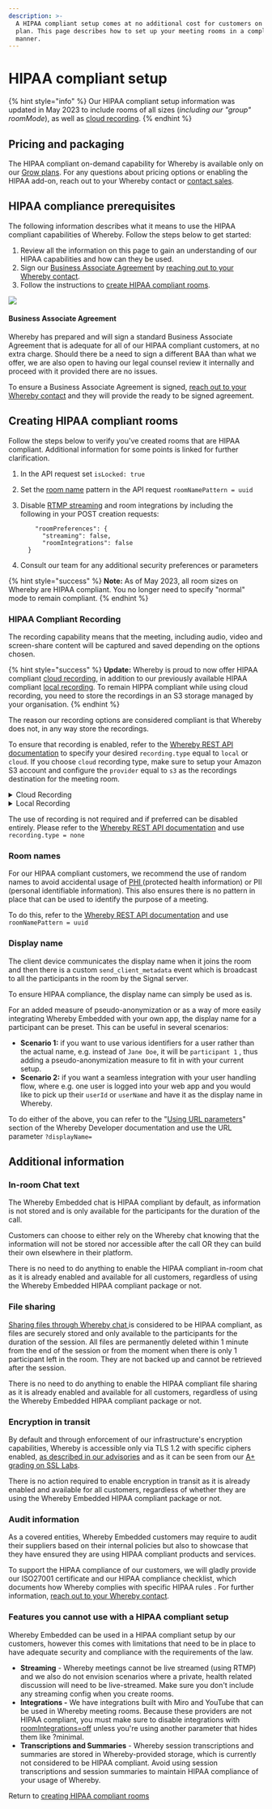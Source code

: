 ```yaml
---
description: >-
  A HIPAA compliant setup comes at no additional cost for customers on an annual
  plan. This page describes how to set up your meeting rooms in a compliant
  manner.
---
```


# HIPAA compliant setup

{% hint style="info" %}
Our HIPAA compliant setup information was updated in May 2023 to include rooms of all sizes (_including our "group" roomMode_), as well as [cloud recording](hipaa-compliant-setup.md#hipaa-compliant-recording).
{% endhint %}

## Pricing and packaging&#x20;

The HIPAA compliant on-demand capability for Whereby is available only on our [Grow plans](https://whereby.com/information/embedded/pricing). For any questions about pricing options or enabling the HIPAA add-on, reach out to your Whereby contact or [contact sales](https://whereby.com/information/contact-sales).&#x20;

## HIPAA compliance prerequisites

The following information describes what it means to use the HIPAA compliant capabilities of Whereby. Follow the steps below to get started:

1. Review all the information on this page to gain an understanding of our HIPAA capabilities and how can they be used.
2. Sign our [Business Associate Agreement](hipaa-compliant-setup.md#business-associate-agreement) by [reaching out to your Whereby contact](https://whereby.com/information/contact-sales/).
3. Follow the instructions to [create HIPAA compliant rooms](hipaa-compliant-setup.md#creating-hipaa-compliant-rooms).

![](../../.gitbook/assets/hipaa-compliant.jpg)

#### Business Associate Agreement&#x20;

Whereby has prepared and will sign a standard Business Associate Agreement that is adequate for all of our HIPAA compliant customers, at no extra charge. Should there be a need to sign a different BAA than what we offer, we are also open to having our legal counsel review it internally and proceed with it provided there are no issues.

To ensure a Business Associate Agreement is signed, [reach out to your Whereby contact](https://whereby.com/information/contact-sales/) and they will provide the ready to be signed agreement.&#x20;

## Creating HIPAA compliant rooms

Follow the steps below to verify you've created rooms that are HIPAA compliant. Additional information for some points is linked for further clarification.

1. In the API request set `isLocked: true`&#x20;
2. Set the [room name](hipaa-compliant-setup.md#room-names) pattern in the API request `roomNamePattern = uuid`&#x20;
3.  Disable [RTMP streaming](hipaa-compliant-setup.md#features-you-cannot-use-with-a-hipaa-compliant-setup) and room integrations by including the following in your POST creation requests:

    ```
        "roomPreferences": {
          "streaming": false,
          "roomIntegrations": false
      }
    ```
4. Consult our team for any additional security preferences or parameters

{% hint style="success" %}
**Note:** As of May 2023, all room sizes on Whereby are HIPAA compliant. You no longer need to specify "normal" mode to remain compliant.
{% endhint %}

### HIPAA Compliant Recording&#x20;

The recording capability means that the meeting, including audio, video and screen-share content will be captured and saved depending on the options chosen.

{% hint style="success" %}
**Update:** Whereby is proud to now offer HIPAA compliant [cloud recording](../../meeting-content-and-quality/recording-with-embedded/cloud-recording.md), in addition to our previously available HIPAA compliant [local recording](../../meeting-content-and-quality/recording-with-embedded/local-recording.md). To remain HIPPA compliant while using cloud recording, you need to store the recordings in an S3 storage managed by your organisation.
{% endhint %}

The reason our recording options are considered compliant is that Whereby does not, in any way store the recordings.

To ensure that recording is enabled, refer to the [Whereby REST API documentation](../../reference/whereby-rest-api-reference/) to specify your desired `recording.type` equal to `local` or `cloud`. If you choose `cloud` recording type, make sure to setup your Amazon S3 account and configure the `provider` equal to `s3` as the recordings destination for the meeting room.&#x20;

<details>

<summary>Cloud Recording</summary>

Cloud recording is considered HIPAA compliant as long as the recording files are saved to a customer owned and controlled S3 storage buckets. \
\
We also request that you create a bucket with a specific [bucket policy](https://docs.aws.amazon.com/AmazonS3/latest/userguide/bucket-policies.html) to ensure compliance:

```
{
	"Version": "2012-10-17",
	"Statement": [
		{
			"Sid": "AllowListAndPutRecordings",
			"Effect": "Allow",
			"Principal": {
				"AWS": "arn:aws:iam::<aws_account_id>:user/<aws_user>"
			},
			"Action": [
				"s3:ListBucket",
				"s3:PutObject"
			],
			"Resource": [
				"arn:aws:s3:::<recording_bucket>",
				"arn:aws:s3:::<recording_bucket>/*"
			]
		}
	]
}
```

</details>

<details>

<summary>Local Recording</summary>

It is the responsibility of the person that initiated the recording and saved it locally to adhere to HIPAA requirements. Be sure to assess internally if this is something that can be accept per your HIPAA compliant policies.

Whereby cannot control what happens to a local recording.&#x20;

[Local recording setup and instruction](../../meeting-content-and-quality/recording-with-embedded/local-recording.md#enabling-local-recording)

</details>

The use of recording is not required and if preferred can be disabled entirely. Please refer to the [Whereby REST API documentation](../../reference/whereby-rest-api-reference/) and use `recording.type = none`&#x20;

### Room names&#x20;

For our HIPAA compliant customers, we recommend the use of random names to avoid accidental usage of [PHI ](https://www.hhs.gov/hipaa/for-professionals/privacy/laws-regulations/index.html)(protected health information) or PII (personal identifiable information). This also ensures there is no pattern in place that can be used to identify the purpose of a meeting.

To do this, refer to the [Whereby REST API documentation](../../reference/whereby-rest-api-reference/) and use `roomNamePattern = uuid`&#x20;

### Display name&#x20;

The client device communicates the display name when it joins the room and then there is a custom `send_client_metadata` event which is broadcast to all the participants in the room by the Signal server.

To ensure HIPAA compliance, the display name can simply be used as is.

For an added measure of pseudo-anonymization or as a way of more easily integrating Whereby Embedded with your own app, the display name for a participant can be preset. This can be useful in several scenarios:

* **Scenario 1:** if you want to use various identifiers for a user rather than the actual name, e.g. instead of `Jane Doe`, it will be `participant 1` , thus adding a pseudo-anonymization measure to fit in with your current setup.
* **Scenario 2:** if you want a seamless integration with your user handling flow, where e.g. one user is logged into your web app and you would like to pick up their `userId` or `userName` and have it as the display name in Whereby.

To do either of the above, you can refer to the "[Using URL parameters](../customizing-rooms/using-url-parameters.md)" section of the Whereby Developer documentation and use the URL parameter `?displayName=` &#x20;

## Additional information

### In-room Chat text&#x20;

The Whereby Embedded chat is HIPAA compliant by default, as information is not stored and is only available for the participants for the duration of the call.

Customers can choose to either rely on the Whereby chat knowing that the information will not be stored nor accessible after the call OR they can build their own elsewhere in their platform.

There is no need to do anything to enable the HIPAA compliant in-room chat as it is already enabled and available for all customers, regardless of using the Whereby Embedded HIPAA compliant package or not.

### File sharing

[Sharing files through Whereby chat ](hipaa-compliant-setup.md#file-sharing)is considered to be HIPAA compliant, as files are securely stored and only available to the participants for the duration of the session. All files are permanently deleted within 1 minute from the end of the session or from the moment when there is only 1 participant left in the room. They are not backed up and cannot be retrieved after the session.

There is no need to do anything to enable the HIPAA compliant file sharing as it is already enabled and available for all customers, regardless of using the Whereby Embedded HIPAA compliant package or not.

### Encryption in transit&#x20;

By default and through enforcement of our infrastructure's encryption capabilities, Whereby is accessible only via TLS 1.2 with specific ciphers enabled, [as described in our advisories](https://whereby.helpscoutdocs.com/article/710-whereby-tls-cipher-update) and as it can be seen from our [A+ grading on SSL Labs](https://www.ssllabs.com/ssltest/analyze.html?d=whereby.com\&latest).

There is no action required to enable encryption in transit as it is already enabled and available for all customers, regardless of whether they are using the Whereby Embedded HIPAA compliant package or not.&#x20;

### Audit information

As a covered entities, Whereby Embedded customers may require to audit their suppliers based on their internal policies but also to showcase that they have ensured they are using HIPAA compliant products and services.

To support the HIPAA compliance of our customers, we will gladly provide our ISO27001 certificate and our HIPAA compliance checklist, which documents how Whereby complies with specific HIPAA rules . For further information, [reach out to your Whereby contact](https://whereby.com/information/contact-sales/).

### Features you cannot use with a HIPAA compliant setup

Whereby Embedded can be used in a HIPAA compliant setup by our customers, however this comes with limitations that need to be in place to have adequate security and compliance with the requirements of the law.&#x20;

* **Streaming** - Whereby meetings cannot be live streamed (using RTMP) and we also do not envision scenarios where a private, health related discussion will need to be live-streamed. Make sure you don't include any streaming config when you create rooms.
* **Integrations -** We have integrations built with Miro and YouTube that can be used in Whereby meeting rooms. Because these providers are not HIPAA compliant, you must make sure to disable integrations with [roomIntegrations=off](../customizing-rooms/using-url-parameters.md#roomintegrations) unless you're using another parameter that hides them like ?minimal.
* **Transcriptions and Summaries** - Whereby session transcriptions and summaries are stored in Whereby-provided storage, which is currently not considered to be HIPAA compliant. Avoid using session transcriptions and session summaries to maintain HIPAA compliance of your usage of Whereby.

Return to [creating HIPAA compliant rooms](hipaa-compliant-setup.md#creating-hipaa-compliant-rooms)

